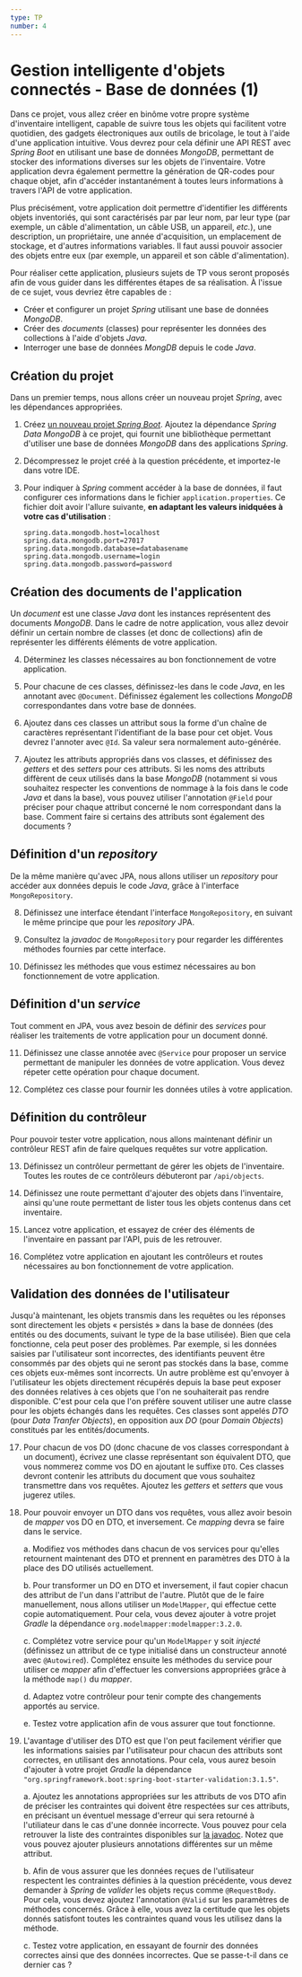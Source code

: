 ```yaml
---
type: TP
number: 4
---
```


# Gestion intelligente d'objets connectés - Base de données (1)

Dans ce projet, vous allez créer en binôme votre propre système d'inventaire 
intelligent, capable de suivre tous les objets qui facilitent votre quotidien,
des gadgets électroniques aux outils de bricolage, le tout à l'aide d'une
application intuitive.
Vous devrez pour cela définir une API REST avec *Spring Boot* en utilisant une
base de données *MongoDB*, permettant de stocker des informations diverses sur
les objets de l'inventaire.
Votre application devra également permettre la génération de QR-codes pour
chaque objet, afin d'accéder instantanément à toutes leurs informations
à travers l'API de votre application.

Plus précisément, votre application doit permettre d'identifier les différents
objets inventoriés, qui sont caractérisés par par leur nom, par leur type
(par exemple, un câble d'alimentation, un câble USB, un appareil, *etc.*), une
description, un propriétaire, une année d'acquisition, un emplacement de
stockage, et d'autres informations variables.
Il faut aussi pouvoir associer des objets entre eux (par exemple, un appareil
et son câble d'alimentation).

Pour réaliser cette application, plusieurs sujets de TP vous seront proposés
afin de vous guider dans les différentes étapes de sa réalisation.
À l'issue de ce sujet, vous devriez être capables de :

- Créer et configurer un projet *Spring* utilisant une base de données
  *MongoDB*.
- Créer des *documents* (classes) pour représenter les données des collections
  à l'aide d'objets *Java*.
- Interroger une base de données *MongDB* depuis le code *Java*.

## Création du projet

Dans un premier temps, nous allons créer un nouveau projet *Spring*, avec les
dépendances appropriées.

1. Créez [un nouveau projet *Spring Boot*](https://start.spring.io).
   Ajoutez la dépendance *Spring Data MongoDB* à ce projet, qui fournit une
   bibliothèque permettant d'utiliser une base de données *MongoDB* dans des
   applications *Spring*.

2. Décompressez le projet créé à la question précédente, et importez-le dans
   votre IDE.

3. Pour indiquer à *Spring* comment accéder à la base de données, il faut
   configurer ces informations dans le fichier `application.properties`.
   Ce fichier doit avoir l'allure suivante, **en adaptant les valeurs inidquées
   à votre cas d'utilisation** :

   ```properties
   spring.data.mongodb.host=localhost
   spring.data.mongodb.port=27017
   spring.data.mongodb.database=databasename
   spring.data.mongodb.username=login
   spring.data.mongodb.password=password
   ```

## Création des documents de l'application

Un *document* est une classe *Java* dont les instances représentent des
documents *MongoDB*.
Dans le cadre de notre application, vous allez devoir définir un certain nombre
de classes (et donc de collections) afin de représenter les différents éléments
de votre application.

4. Déterminez les classes nécessaires au bon fonctionnement de votre
   application.

5. Pour chacune de ces classes, définissez-les dans le code *Java*, en les
   annotant avec `@Document`.
   Définissez également les collections *MongoDB* correspondantes dans votre
   base de données.

6. Ajoutez dans ces classes un attribut sous la forme d'un chaîne de caractères
   représentant l'identifiant de la base pour cet objet.
   Vous devrez l'annoter avec `@Id`.
   Sa valeur sera normalement auto-générée.

7. Ajoutez les attributs appropriés dans vos classes, et définissez des
   *getters* et des *setters* pour ces attributs.
   Si les noms des attributs diffèrent de ceux utilisés dans la base *MongoDB*
   (notamment si vous souhaitez respecter les conventions de nommage à la fois
   dans le code *Java* et dans la base), vous pouvez utiliser l'annotation
   `@Field` pour préciser pour chaque attribut concerné le nom correspondant
   dans la base.
   Comment faire si certains des attributs sont également des documents ?

## Définition d'un *repository*

De la même manière qu'avec JPA, nous allons utiliser un *repository* pour
accéder aux données depuis le code *Java*, grâce à l'interface
`MongoRepository`.

8. Définissez une interface étendant l'interface `MongoRepository`, en suivant
   le même principe que pour les *repository* JPA.

9. Consultez la *javadoc* de `MongoRepository` pour regarder les différentes
   méthodes fournies par cette interface.

10. Définissez les méthodes que vous estimez nécessaires au bon fonctionnement
    de votre application.

## Définition d'un *service*

Tout comment en JPA, vous avez besoin de définir des *services* pour réaliser
les traitements de votre application pour un document donné.

11. Définissez une classe annotée avec `@Service` pour proposer un service
    permettant de manipuler les données de votre application.
    Vous devez répeter cette opération pour chaque document.

12. Complétez ces classe pour fournir les données utiles à votre application.

## Définition du contrôleur

Pour pouvoir tester votre application, nous allons maintenant définir un
contrôleur REST afin de faire quelques requêtes sur votre application.

13. Définissez un contrôleur permettant de gérer les objets de l'inventaire.
    Toutes les routes de ce contrôleurs débuteront par `/api/objects`.

14. Définissez une route permettant d'ajouter des objets dans l'inventaire,
    ainsi qu'une route permettant de lister tous les objets contenus dans
    cet inventaire.

15. Lancez votre application, et essayez de créer des éléments de l'inventaire
    en passant par l'API, puis de les retrouver.

16. Complétez votre application en ajoutant les contrôleurs et routes
    nécessaires au bon fonctionnement de votre application.

## Validation des données de l'utilisateur

Jusqu'à maintenant, les objets transmis dans les requêtes ou les réponses sont
directement les objets « persistés » dans la base de données (des entités ou des
documents, suivant le type de la base utilisée).
Bien que cela fonctionne, cela peut poser des problèmes.
Par exemple, si les données saisies par l'utilisateur sont incorrectes, des
identifiants peuvent être consommés par des objets qui ne seront pas stockés
dans la base, comme ces objets eux-mêmes sont incorrects.
Un autre problème est qu'envoyer à l'utilisateur les objets directement
récupérés depuis la base peut exposer des données relatives à ces objets que
l'on ne souhaiterait pas rendre disponible.
C'est pour cela que l'on préfère souvent utiliser une autre classe pour les
objets échangés dans les requêtes.
Ces classes sont appelés *DTO* (pour *Data Tranfer Objects*), en opposition aux
*DO* (pour *Domain Objects*) constitués par les entités/documents.

17. Pour chacun de vos DO (donc chacune de vos classes correspondant à un
    document), écrivez une classe représentant son équivalent DTO, que vous
    nommerez comme vos DO en ajoutant le suffixe `DTO`.
    Ces classes devront contenir les attributs du document que vous souhaitez
    transmettre dans vos requêtes.
    Ajoutez les *getters* et *setters* que vous jugerez utiles.

18. Pour pouvoir envoyer un DTO dans vos requêtes, vous allez avoir besoin de
    *mapper* vos DO en DTO, et inversement.
    Ce *mapping* devra se faire dans le service.

    a. Modifiez vos méthodes dans chacun de vos services pour qu'elles
       retournent maintenant des DTO et prennent en paramètres des DTO à la
       place des DO utilisés actuellement.

    b. Pour transformer un DO en DTO et inversement, il faut copier chacun des
       attribut de l'un dans l'attribut de l'autre.
       Plutôt que de le faire manuellement, nous allons utiliser un
       `ModelMapper`, qui effectue cette copie automatiquement.
       Pour cela, vous devez ajouter à votre projet *Gradle* la dépendance
       `org.modelmapper:modelmapper:3.2.0`.

    c. Complétez votre service pour qu'un `ModelMapper` y soit *injecté*
       (définissez un attribut de ce type initialisé dans un constructeur
       annoté avec `@Autowired`).
       Complétez ensuite les méthodes du service pour utiliser ce *mapper*
       afin d'effectuer les conversions appropriées grâce à la méthode `map()`
       du *mapper*.

    d. Adaptez votre contrôleur pour tenir compte des changements apportés au
       service.

    e. Testez votre application afin de vous assurer que tout fonctionne.

19. L'avantage d'utiliser des DTO est que l'on peut facilement vérifier que les
    informations saisies par l'utilisateur pour chacun des attributs sont
    correctes, en utilisant des annotations.
    Pour cela, vous aurez besoin d'ajouter à votre projet *Gradle* la dépendance
    `"org.springframework.boot:spring-boot-starter-validation:3.1.5"`.

    a. Ajoutez les annotations appropriées sur les attributs de vos DTO afin
       de préciser les contraintes qui doivent être respectées sur ces
       attributs, en précisant un éventuel message d'erreur qui sera retourné à
       l'utiliateur dans le cas d'une donnée incorrecte.
       Vous pouvez pour cela retrouver la liste des contraintes disponibles sur
       [la javadoc](https://jakarta.ee/specifications/bean-validation/3.0/apidocs/jakarta/validation/constraints/package-summary).
       Notez que vous pouvez ajouter plusieurs annotations différentes sur un
       même attribut.

    b. Afin de vous assurer que les données reçues de l'utilisateur respectent
       les contraintes définies à la question précédente, vous devez demander
       à *Spring* de *valider* les objets reçus comme `@RequestBody`.
       Pour cela, vous devez ajoutez l'annotation `@Valid` sur les paramètres
       de méthodes concernés.
       Grâce à elle, vous avez la certitude que les objets donnés satisfont
       toutes les contraintes quand vous les utilisez dans la méthode.

    c. Testez votre application, en essayant de fournir des données correctes
       ainsi que des données incorrectes.
       Que se passe-t-il dans ce dernier cas ?
